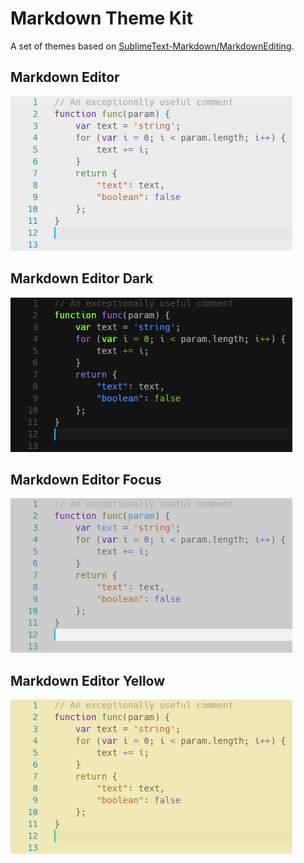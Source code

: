 # Markdown Theme Kit

A set of themes based on [SublimeText-Markdown/MarkdownEditing](https://github.com/SublimeText-Markdown/MarkdownEditing).

## Markdown Editor

![](images/markdown-editor-preview.png)

## Markdown Editor Dark

![](images/markdown-editor-dark-preview.png)

## Markdown Editor Focus

![](images/markdown-editor-focus-preview.png)

## Markdown Editor Yellow

![](images/markdown-editor-yellow-preview.png)

